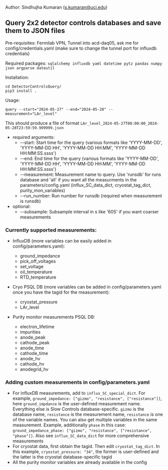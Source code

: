 Author: Sindhujha Kumaran (s.kumaran@uci.edu)

## Query 2x2 detector controls databases and save them to JSON files 

Pre-requisites: Fermilab VPN, Tunnel into acd-daq05, ask me for config/credentials.yaml (make sure to change the tunnel port for influxdb credentials)

Required packages: `sqlalchemy influxdb yaml datetime pytz pandas numpy json argparse dateutil`

Installation:
```
cd DetectorControlsQuery/
pip3 install .
```
Usage:
```
query --start="2024-05-27" --end="2024-05-28" --measurement="LAr_level"
```

This should produce a file of format `LAr_level_2024-05-27T00:00:00_2024-05-28T23:59:59.999999.json`

- required arguments:
  - --start: Start time for the query (various formats like 'YYYY-MM-DD', 'YYYY-MM-DD HH', 'YYYY-MM-DD HH:MM', 'YYYY-MM-DD HH:MM:SS.ssss')
  - --end: End time for the query (various formats like 'YYYY-MM-DD', 'YYYY-MM-DD HH', 'YYYY-MM-DD HH:MM', 'YYYY-MM-DD HH:MM:SS.ssss')
  - --measurement: Measurement name to query. Use 'runsdb' for runs database and 'all' if you want all the measurments in the parameters/config.yaml (influx_SC_data_dict, cryostat_tag_dict, purity_mon_variables)
  - --run_number: Run number for runsdb (required when measurement is runsdb)
- optional:
  - --subsample: Subsample interval in s like '60S' if you want coarser measurements

### Currently supported measurements:
  - InfluxDB (more variables can be easily added in config/parameters.yaml):
    - ground_impedance
    - pick_off_voltages
    - set_voltage
    - oil_temperature
    - RTD_temperature
    
  - Cryo PSQL DB (more variables can be added in config/parameters.yaml once you have the tagid for the measurement):
    - cryostat_pressure
    - LAr_level

  - Purity monitor measurements PSQL DB:
    - electron_lifetime
    - impurities
    - anode_peak
    - cathode_peak
    - anode_time
    - cathode_time
    - anode_hv
    - cathode_hv
    - anodegrid_hv
      
### Adding custom measurements in config/parameters.yaml

- For influxDB measurements, add to `influx_SC_special_dict`. For example, `ground_impedance: ["gizmo", "resistance", ["resistance"]]`, here `ground_impdance` is the user-defined measurement name. Everything else is Slow Controls database-specific. `gizmo` is the database name, `resistance` is the measurement name, `resistance` is one of the variable names. You can also get multiple variables in the same measurement. Example, additionally `phase` in this case: `ground_impedance_phase: ["gizmo", "resistance", ["resistance", "phase"]]`. Also see `influx_SC_data_dict` for more comprehensive measurements
- For cryostat data, first obtain the tagid. Then edit `cryostat_tag_dict`. In this example, `cryostat_pressure: "34"`, the former is user-defined and the latter is the cryostat database-specific tagid
- All the purity monitor variables are already available in the config

